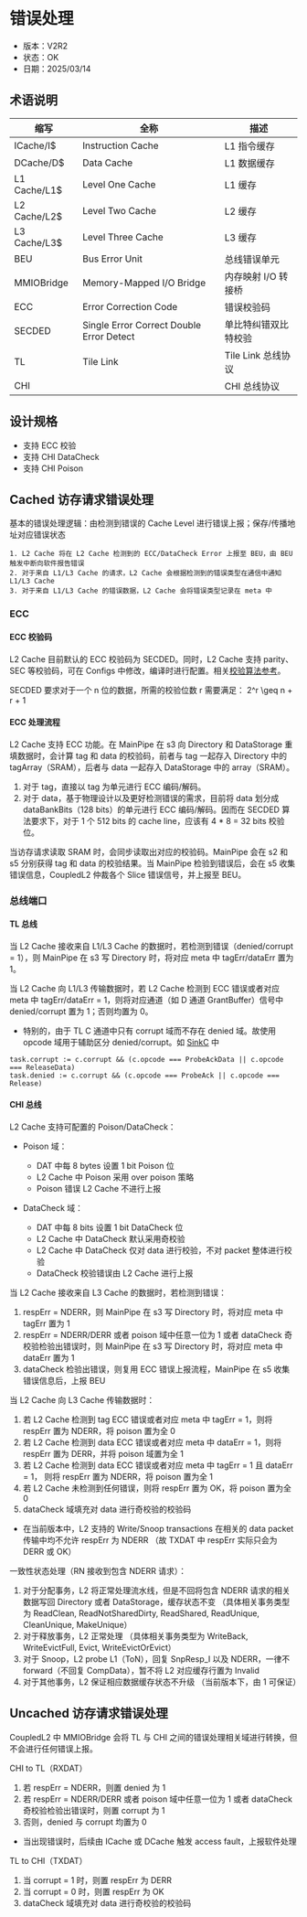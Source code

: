 # 错误处理

- 版本：V2R2
- 状态：OK
- 日期：2025/03/14

## 术语说明

| 缩写 | 全称 | 描述 |
| --- | --- | --- |
| ICache/I$ | Instruction Cache | L1 指令缓存 |
| DCache/D$ | Data Cache | L1 数据缓存 |
| L1 Cache/L1$ | Level One Cache | L1 缓存 |
| L2 Cache/L2$ | Level Two Cache | L2 缓存 |
| L3 Cache/L3$ | Level Three Cache | L3 缓存 |
| BEU | Bus Error Unit | 总线错误单元 |
| MMIOBridge | Memory-Mapped I/O Bridge | 内存映射 I/O 转接桥 |
| ECC | Error Correction Code | 错误校验码 |
| SECDED | Single Error Correct Double Error Detect | 单比特纠错双比特校验 |
| TL | Tile Link | Tile Link 总线协议 |
| CHI | | CHI 总线协议 | 

## 设计规格

- 支持 ECC 校验
- 支持 CHI DataCheck
- 支持 CHI Poison

## Cached 访存请求错误处理

基本的错误处理逻辑：由检测到错误的 Cache Level 进行错误上报；保存/传播地址对应错误状态

    1. L2 Cache 将在 L2 Cache 检测到的 ECC/DataCheck Error 上报至 BEU，由 BEU 触发中断向软件报告错误
    2. 对于来自 L1/L3 Cache 的请求，L2 Cache 会根据检测到的错误类型在通信中通知 L1/L3 Cache
    3. 对于来自 L1/L3 Cache 的错误数据，L2 Cache 会将错误类型记录在 meta 中


### ECC

#### ECC 校验码

L2 Cache 目前默认的 ECC 校验码为 SECDED。同时，L2 Cache 支持 parity、SEC 等校验码，可在 Configs 中修改，编译时进行配置。相关[校验算法参考](https://github.com/OpenXiangShan/Utility/blob/master/src/main/scala/utility/ECC.scala)。

SECDED 要求对于一个 n 位的数据，所需的校验位数 r 需要满足： 2^r \geq n + r + 1 

#### ECC 处理流程

L2 Cache 支持 ECC 功能。在 MainPipe 在 s3 向 Directory 和 DataStorage 重填数据时，会计算 tag 和 data 的校验码，前者与 tag 一起存入 Directory 中的 tagArray（SRAM），后者与 data 一起存入 DataStorage 中的 array（SRAM）。

1. 对于 tag，直接以 tag 为单元进行 ECC 编码/解码。
2. 对于 data，基于物理设计以及更好检测错误的需求，目前将 data 划分成 dataBankBits（128 bits）的单元进行 ECC 编码/解码。因而在 SECDED 算法要求下，对于 1 个 512 bits 的 cache line，应该有 4 * 8 = 32 bits 校验位。
    

当访存请求读取 SRAM 时，会同步读取出对应的校验码。MainPipe 会在 s2 和 s5 分别获得 tag 和 data 的校验结果。当 MainPipe 检验到错误后，会在 s5 收集错误信息，CoupledL2 仲裁各个 Slice 错误信号，并上报至 BEU。

### 总线端口

#### TL 总线

当 L2 Cache 接收来自 L1/L3 Cache 的数据时，若检测到错误（denied/corrupt = 1），则 MainPipe 在 s3 写 Directory 时，将对应 meta 中 tagErr/dataErr 置为 1。

当 L2 Cache 向 L1/L3 传输数据时，若 L2 Cache 检测到 ECC 错误或者对应 meta 中 tagErr/dataErr = 1，则将对应通道（如 D 通道 GrantBuffer）信号中 denied/corrupt 置为 1；否则均置为 0。

- 特别的，由于 TL C 通道中只有 corrupt 域而不存在 denied 域。故使用 opcode 域用于辅助区分 denied/corrupt。如 [SinkC](https://github.com/OpenXiangShan/CoupledL2/blob/master/src/main/scala/coupledL2/SinkC.scala) 中
```
task.corrupt := c.corrupt && (c.opcode === ProbeAckData || c.opcode === ReleaseData)
task.denied := c.corrupt && (c.opcode === ProbeAck || c.opcode === Release)
```

#### CHI 总线

L2 Cache 支持可配置的 Poison/DataCheck：
- Poison 域：
    - DAT 中每 8 bytes 设置 1 bit Poison 位
    - L2 Cache 中 Poison 采用 over poison 策略
    - Poison 错误 L2 Cache 不进行上报

- DataCheck 域：
    - DAT 中每 8 bits 设置 1 bit DataCheck 位
    - L2 Cache 中 DataCheck 默认采用奇校验
    - L2 Cache 中 DataCheck 仅对 data 进行校验，不对 packet 整体进行校验
    - DataCheck 校验错误由 L2 Cache 进行上报

当 L2 Cache 接收来自 L3 Cache 的数据时，若检测到错误：

1. respErr = NDERR，则 MainPipe 在 s3 写 Directory 时，将对应 meta 中 tagErr 置为 1
2. respErr = NDERR/DERR 或者 poison 域中任意一位为 1 或者 dataCheck 奇校验检验出错误时，则 MainPipe 在 s3 写 Directory 时，将对应 meta 中 dataErr 置为 1
3. dataCheck 检验出错误，则复用 ECC 错误上报流程，MainPipe 在 s5 收集错误信息后，上报 BEU

当 L2 Cache 向 L3 Cache 传输数据时：

1. 若 L2 Cache 检测到 tag ECC 错误或者对应 meta 中 tagErr = 1，则将 respErr 置为 NDERR，将 poison 置为全 0
2. 若 L2 Cache 检测到 data ECC 错误或者对应 meta 中 dataErr = 1，则将 respErr 置为 DERR，并将 poison 域置为全 1
3. 若 L2 Cache 检测到 data ECC 错误或者对应 meta 中 tagErr = 1 且 dataErr = 1， 则将 respErr 置为 NDERR，将 poison 置为全 1
4. 若 L2 Cache 未检测到任何错误，则将 respErr 置为 OK，将 poison 置为全 0
5. dataCheck 域填充对 data 进行奇校验的校验码

* 在当前版本中，L2 支持的 Write/Snoop transactions 在相关的 data packet 传输中均不允许 respErr 为 NDERR （故 TXDAT 中 respErr 实际只会为 DERR 或 OK）

一致性状态处理（RN 接收到包含 NDERR 请求）：

1. 对于分配事务，L2 将正常处理流水线，但是不回将包含 NDERR 请求的相关数据写回 Directory 或者 DataStorage，缓存状态不变 （具体相关事务类型为 ReadClean, ReadNotSharedDirty, ReadShared, ReadUnique, CleanUnique, MakeUnique）
2. 对于释放事务，L2 正常处理 （具体相关事务类型为 WriteBack, WriteEvictFull, Evict, WriteEvictOrEvict）
3. 对于 Snoop，L2 probe L1（ToN），回复 SnpResp_I 以及 NDERR，一律不 forward（不回复 CompData），暂不将 L2 对应缓存行置为 Invalid
4. 对于其他事务，L2 保证相应数据缓存状态不升级 （当前版本下，由 1 可保证）


## Uncached 访存请求错误处理

CoupledL2 中 MMIOBridge 会将 TL 与 CHI 之间的错误处理相关域进行转换，但不会进行任何错误上报。

CHI to TL（RXDAT）
    
1. 若 respErr = NDERR，则置 denied 为 1
2. 若 respErr = NDERR/DERR 或者 poison 域中任意一位为 1 或者 dataCheck 奇校验检验出错误时，则置 corrupt 为 1
3. 否则，denied 与 corrupt 均置为 0

- 当出现错误时，后续由 ICache 或 DCache 触发 access fault，上报软件处理


TL to CHI（TXDAT）

1. 当 corrupt = 1 时，则置 respErr 为 DERR
2. 当 corrupt = 0 时，则置 respErr 为 OK
3. dataCheck 域填充对 data 进行奇校验的校验码